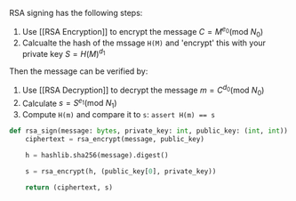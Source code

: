 RSA signing has the following steps:
1. Use [[RSA Encryption]] to encrypt the message $C = M^{e_0} (\textrm{mod}\ N_0)$ 
2. Calcualte the hash of the mssage `H(M)` and 'encrypt' this with your private key $S = H(M)^{d_1}$ 

Then the message can be verified  by:
1. Use [[RSA Decryption]] to decrypt the message $m = C^{d_0} (\textrm{mod}\ N_0)$ 
2. Calculate $s = S^{e_1} (\textrm{mod}\ N_1)$ 
3. Compute `H(m)` and compare it to `s`: `assert H(m) == s` 

```python
def rsa_sign(message: bytes, private_key: int, public_key: (int, int)) -> (int, int):
    ciphertext = rsa_encrypt(message, public_key)

    h = hashlib.sha256(message).digest()

    s = rsa_encrypt(h, (public_key[0], private_key))

    return (ciphertext, s)

```